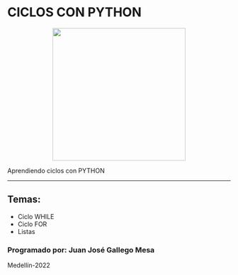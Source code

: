 # CICLOS CON PYTHON
<p align="center">
  <img src="https://miro.medium.com/max/896/1*lrS6GCK1qBVqLZtU5nZHBg.png" width="300" height="300">
</p>

Aprendiendo ciclos con PYTHON
***
## Temas: 
- Ciclo WHILE
- Ciclo FOR
- Listas

### Programado por: Juan José Gallego Mesa
Medellín-2022

